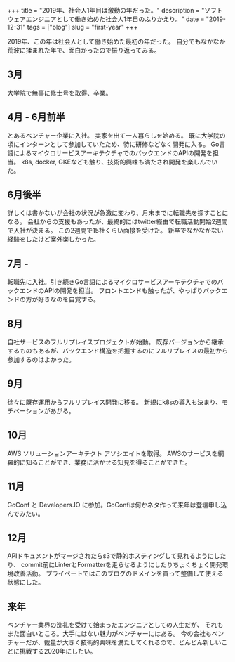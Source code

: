 +++
title = "2019年、社会人1年目は激動の年だった。"
description = "ソフトウェアエンジニアとして働き始めた社会人1年目のふりかえり。"
date = "2019-12-31"
tags = ["blog"]
slug = "first-year"
+++


2019年、この年は社会人として働き始めた最初の年だった。
自分でもなかなか荒波に揉まれた年で、面白かったので振り返ってみる。

## 3月

大学院で無事に修士号を取得、卒業。

## 4月 - 6月前半

とあるベンチャー企業に入社。
実家を出て一人暮らしを始める。
既に大学院の頃にインターンとして参加していたため、特に研修などなく開発に入る。
Go言語によるマイクロサービスアーキテクチャでのバックエンドのAPIの開発を担当。
k8s, docker, GKEなども触り、技術的興味も満たされ開発を楽しんでいた。

## 6月後半

詳しくは書かないが会社の状況が急激に変わり、月末までに転職先を探すことになる。
会社からの支援もあったが、最終的にはtwitter経由で転職活動開始2週間で入社が決まる。
この2週間で15社くらい面接を受けた。
新卒でなかなかない経験をしたけど案外楽しかった。


## 7月 -

転職先に入社。引き続きGo言語によるマイクロサービスアーキテクチャでのバックエンドのAPIの開発を担当。
フロントエンドも触ったが、やっぱりバックエンドの方が好きなのを自覚する。


## 8月

自社サービスのフルリプレイスプロジェクトが始動。
既存バージョンから継承するものもあるが、バックエンド構造を把握するのにフルリプレイスの最初から参加するのはよかった。

## 9月

徐々に既存運用からフルリプレイス開発に移る。
新規にk8sの導入も決まり、モチベーションがあがる。

## 10月

AWS ソリューションアーキテクト アソシエイトを取得。
AWSのサービスを網羅的に知ることができ、業務に活かせる知見を得ることができた。

## 11月

GoConf と Developers.IO に参加。GoConfは何かネタ作って来年は登壇申し込んでみたい。

## 12月

APIドキュメントがマージされたらs3で静的ホスティングして見れるようにしたり、
commit前にLinterとFormatterを走らせるようにしたりちょくちょく開発環境改善活動。
プライベートではこのブログのドメインを買って整備して使える状態にした。

## 来年

ベンチャー業界の洗礼を受けて始まったエンジニアとしての人生だが、
それもまた面白いところ。大手にはない魅力がベンチャーにはある。
今の会社もベンチャーだが、裁量が大きく技術的興味を満たしてくれるので、どんどん新しいことに挑戦する2020年にしたい。

